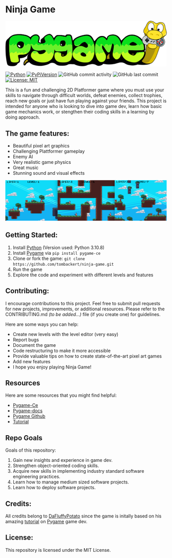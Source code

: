# Ninja Game

![Pygame](https://raw.githubusercontent.com/pygame/pygame/main/docs/reST/_static/pygame_logo.svg)

[![Python](https://img.shields.io/badge/python-3.10.8-blue.svg?style=flat-square)](https://www.python.org/)
[![PyPiVersion](https://img.shields.io/pypi/v/pygame-ce.svg?v=1)](https://img.shields.io/badge/python-3670A0?style=for-the-badge&logo=python&logoColor=ffdd54)
![GitHub commit activity](https://img.shields.io/github/commit-activity/t/tombackert/ninja-game)
![GitHub last commit](https://img.shields.io/github/last-commit/tombackert/ninja-game)
[![License: MIT](https://img.shields.io/badge/License-MIT-blue.svg?style=flat-square)](https://opensource.org/licenses/MIT)




This is a fun and challenging 2D Platformer game where you must use your skills to navigate through difficult worlds, defeat enemies, collect trophies, reach new goals or just have fun playing against your friends. 
This project is intended for anyone who is looking to dive into game dev, learn how basic game mechanics work, or stengthen their coding skills in a learning by doing approach.  

## The game features:

- Beautiful pixel art graphics
- Challenging Plattformer gameplay
- Enemy AI
- Very realistic game physics
- Great music
- Stunning sound and visual effects

![Thumbnail](https://github.com/tombackert/ninja-game/blob/main/data/thumbnails/ninja-game-thumbnail1.png)


## Getting Started:

1. Install [Python](https://www.python.org/downloads/) (Version used: Python 3.10.8)
2. Install [Pygame](https://pyga.me/) via  `pip install pygame-ce`
3. Clone or fork the game: `git clone https://github.com/tombackert/ninja-game.git`
4. Run the game
5. Explore the code and experiment with different levels and features


## Contributing:
I encourage contributions to this project. Feel free to submit pull requests for new projects, improvements, or additional resources. Please refer to the CONTRIBUTING.md *(to be added...)* file (if you create one) for guidelines.

Here are some ways you can help:

- Create new levels with the level editor (very easy)
- Report bugs
- Document the game
- Code restructuring to make it more accessible
- Provide valuable tips on how to create state-of-the-art pixel art games
- Add new features
- I hope you enjoy playing Ninja Game!


## Resources
Here are some resources that you might find helpful:
- [Pygame-Ce](https://pyga.me/)
- [Pygame-docs](https://pyga.me/docs/)
- [Pygame Github](https://github.com/pygame-community/pygame-ce)
- [Tutorial](https://www.youtube.com/watch?v=2gABYM5M0ww&t=20708s)


## Repo Goals

Goals of this repository:
1. Gain new insights and experience in game dev.
2. Strengthen object-oriented coding skills.
3. Acquire new skills in implementing industry standard software engineering practices.
4. Learn how to manage medium sized software projects.
5. Learn how to deploy software projects.


## Credits:
All credits belong to [DaFluffyPotato](https://www.youtube.com/@DaFluffyPotato) since the game is initally based on his amazing [tutorial](https://www.youtube.com/watch?v=2gABYM5M0ww&t=20708s) on [Pygame](https://www.pygame.org/docs/) game dev.


## License:
This repository is licensed under the MIT License.




